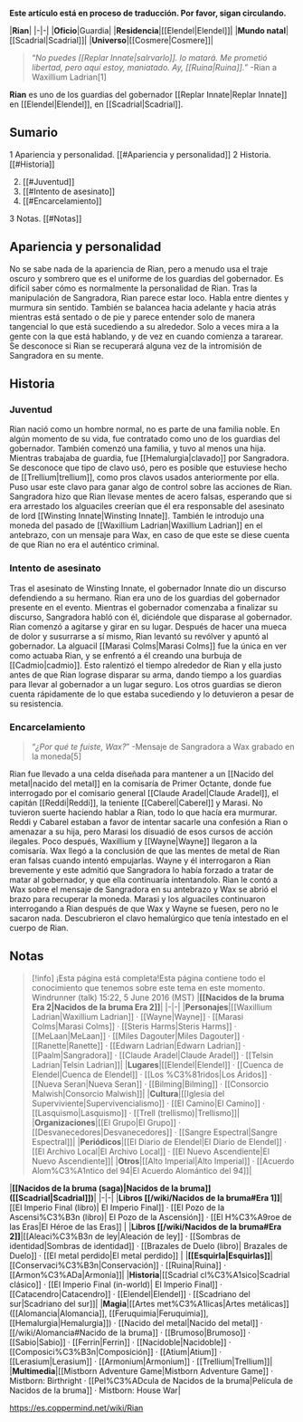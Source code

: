 **Este artículo está en proceso de traducción. Por favor, sigan circulando.**


|**Rian**|
|-|-|
|**Oficio**|Guardia|
|**Residencia**|[[Elendel\|Elendel]]|
|**Mundo natal**|[[Scadrial\|Scadrial]]|
|**Universo**|[[Cosmere\|Cosmere]]|

>“*No puedes [[Replar Innate\|salrvarlo]].  lo matará. Me prometió libertad, pero aquí estoy, maniatado. Ay, [[Ruina\|Ruina]].*”
\-Rian a Waxillium Ladrian[1]

**Rian** es uno de los guardias del gobernador [[Replar Innate\|Replar Innate]] en [[Elendel\|Elendel]], en [[Scadrial\|Scadrial]].

## Sumario

1 Apariencia y personalidad. [[#Apariencia y personalidad]] 
2 Historia. [[#Historia]] 

2. [[#Juventud]] 
2. [[#Intento de asesinato]] 
2. [[#Encarcelamiento]] 


3 Notas. [[#Notas]] 


## Apariencia y personalidad
No se sabe nada de la apariencia de Rian, pero a menudo usa el traje oscuro y sombrero que es el uniforme de los guardias del gobernador.
Es difícil saber cómo es normalmente la personalidad de Rian. Tras la manipulación de Sangradora, Rian parece estar loco. Habla entre dientes y murmura sin sentido. También se balancea hacia adelante y hacia atrás mientras está sentado o de pie y parece entender solo de manera tangencial lo que está sucediendo a su alrededor. Solo a veces mira a la gente con la que está hablando, y de vez en cuando comienza a tararear. Se desconoce si Rian se recuperará alguna vez de la intromisión de Sangradora en su mente.

## Historia
### Juventud
Rian nació como un hombre normal, no es parte de una familia noble. En algún momento de su vida, fue contratado como uno de los guardias del gobernador. También comenzó una familia, y tuvo al menos una hija. Mientras trabajaba de guardia, fue [[Hemalurgia\|clavado]] por Sangradora. Se desconoce que tipo de clavo usó, pero es posible que estuviese hecho de [[Trellium\|trellium]], como pros clavos usados anteriormente por ella. Puso usar este clavo para ganar algo de control sobre las acciones de Rian. Sangradora hizo que Rian llevase mentes de acero falsas, esperando que si era arrestado los alguaciles creerían que él era responsable del asesinato de lord [[Winsting Innate\|Winsting Innate]]. También le introdujo una moneda del pasado de [[Waxillium Ladrian\|Waxillium Ladrian]] en el antebrazo, con un mensaje para Wax, en caso de que este se diese cuenta de que Rian no era el auténtico criminal.

### Intento de asesinato
Tras el asesinato de Winsting Innate, el gobernador Innate dio un discurso defendiendo a su hermano. Rian era uno de los guardias del gobernador presente en el evento. Mientras el gobernador comenzaba a finalizar su discurso, Sangradora habló con él, diciéndole que disparase al gobernador. Rian comenzó a agitarse y girar en su lugar. Después de hacer una mueca de dolor y susurrarse a sí mismo, Rian levantó su revólver y apuntó al gobernador. La alguacil [[Marasi Colms\|Marasi Colms]] fue la única en ver como actuaba Rian, y se enfrentó a él creando una burbuja de [[Cadmio\|cadmio]]. Esto ralentizó el tiempo alrededor de Rian y ella justo antes de que Rian lograse disparar su arma, dando tiempo a los guardias para llevar al gobernador a un lugar seguro. Los otros guardias se dieron cuenta rápidamente de lo que estaba sucediendo y lo detuvieron a pesar de su resistencia.

### Encarcelamiento
>“*¿Por qué te fuiste, Wax?*”
\-Mensaje de Sangradora a Wax grabado en la moneda[5]

Rian fue llevado a una celda diseñada para mantener a un [[Nacido del metal\|nacido del metal]] en la comisaría de Primer Octante, donde fue interrogado por el comisario general [[Claude Aradel\|Claude Aradel]], el capitán [[Reddi\|Reddi]], la teniente [[Caberel\|Caberel]] y Marasi. No tuvieron suerte haciendo hablar a Rian, todo lo que hacía era murmurar. Reddi y Cabarel estaban a favor de intentar sacarle una confesión a Rian o amenazar a su hija, pero Marasi los disuadió de esos cursos de acción ilegales. Poco después, Waxillium y [[Wayne\|Wayne]] llegaron a la comisaría. Wax llegó a la conclusión de que las mentes de metal de Rian eran falsas cuando intentó empujarlas. Wayne y él interrogaron a Rian brevemente y este admitió que Sangradora lo había forzado a tratar de matar al gobernador, y que ella continuaría intentandolo. Rian le contó a Wax sobre el mensaje de Sangradora en su antebrazo y Wax se abrió el brazo para recuperar la moneda. Marasi y los alguaciles continuaron interrogando a Rian después de que Wax y Wayne se fuesen, pero no le sacaron nada. Descubrieron el clavo hemalúrgico que tenía intestado en el cuerpo de Rian.

## Notas

> [!info] ¡Esta página está completa!Esta página contiene todo el conocimiento que tenemos sobre este tema en este momento.
Windrunner (talk) 15:22, 5 June 2016 (MST)
|**[[Nacidos de la bruma Era 2\|Nacidos de la bruma Era 2]]**|
|-|-|
|**Personajes**|[[Waxillium Ladrian\|Waxillium Ladrian]] · [[Wayne\|Wayne]] · [[Marasi Colms\|Marasi Colms]] · [[Steris Harms\|Steris Harms]] · [[MeLaan\|MeLaan]] · [[Miles Dagouter\|Miles Dagouter]] · [[Ranette\|Ranette]] · [[Edwarn Ladrian\|Edwarn Ladrian]] · [[Paalm\|Sangradora]] · [[Claude Aradel\|Claude Aradel]] · [[Telsin Ladrian\|Telsin Ladrian]]|
|**Lugares**|[[Elendel\|Elendel]] · [[Cuenca de Elendel\|Cuenca de Elendel]] · [[Los %C3%81ridos\|Los Áridos]] · [[Nueva Seran\|Nueva Seran]] · [[Bilming\|Bilming]] · [[Consorcio Malwish\|Consorcio Malwish]]|
|**Cultura**|[[Iglesia del Superviviente\|Supervivencialismo]] · [[El Camino\|El Camino]] · [[Lasquismo\|Lasquismo]] · [[Trell (trellismo)\|Trellismo]]|
|**Organizaciones**|[[El Grupo\|El Grupo]] · [[Desvanecedores\|Desvanecedores]] · [[Sangre Espectral\|Sangre Espectral]]|
|**Periódicos**|[[El Diario de Elendel\|El Diario de Elendel]] · [[El Archivo Local\|El Archivo Local]] · [[El Nuevo Ascendiente\|El Nuevo Ascendiente]]|
|**Otros**|[[Alto Imperial\|Alto Imperial]] · [[Acuerdo Alom%C3%A1ntico del 94\|El Acuerdo Alomántico del 94]]|

|**[[Nacidos de la bruma (saga)\|Nacidos de la bruma]] ([[Scadrial\|Scadrial]])**|
|-|-|
|**Libros [[/wiki/Nacidos de la bruma#Era 1]]**|[[El Imperio Final (libro)\| El Imperio Final]] · [[El Pozo de la Ascensi%C3%B3n (libro)\| El Pozo de la Ascensión]] · [[El H%C3%A9roe de las Eras\|El Héroe de las Eras]] |
|**Libros [[/wiki/Nacidos de la bruma#Era 2]]**|[[Aleaci%C3%B3n de ley\|Aleación de ley]] · [[Sombras de identidad\|Sombras de identidad]] · [[Brazales de Duelo (libro)\| Brazales de Duelo]] · [[El metal perdido\|El metal perdido]]  |
|**[[Esquirla\|Esquirlas]]**|[[Conservaci%C3%B3n\|Conservación]] · [[Ruina\|Ruina]] · [[Armon%C3%ADa\|Armonía]]|
|**Historia**|[[Scadrial cl%C3%A1sico\|Scadrial clásico]] · [[El Imperio Final (in-world)\| El Imperio Final]] · [[Catacendro\|Catacendro]] · [[Elendel\|Elendel]] · [[Scadriano del sur\|Scadriano del sur]]|
|**Magia**|[[Artes met%C3%A1licas\|Artes metálicas]] ([[Alomancia\|Alomancia]], [[Feruquimia\|Feruquimia]], [[Hemalurgia\|Hemalurgia]]) · [[Nacido del metal\|Nacido del metal]] · [[/wiki/Alomancia#Nacido de la bruma]] · [[Brumoso\|Brumoso]] · [[Sabio\|Sabio]] · [[Ferrin\|Ferrin]] · [[Nacidoble\|Nacidoble]] · [[Composici%C3%B3n\|Composición]] · [[Atium\|Atium]] · [[Lerasium\|Lerasium]] · [[Armonium\|Armonium]] · [[Trellium\|Trellium]]|
|**Multimedia**|[[Mistborn Adventure Game\|Mistborn Adventure Game‎‎]] · Mistborn: Birthright · [[Pel%C3%ADcula de Nacidos de la bruma\|Película de Nacidos de la bruma]] · Mistborn: House War|



https://es.coppermind.net/wiki/Rian